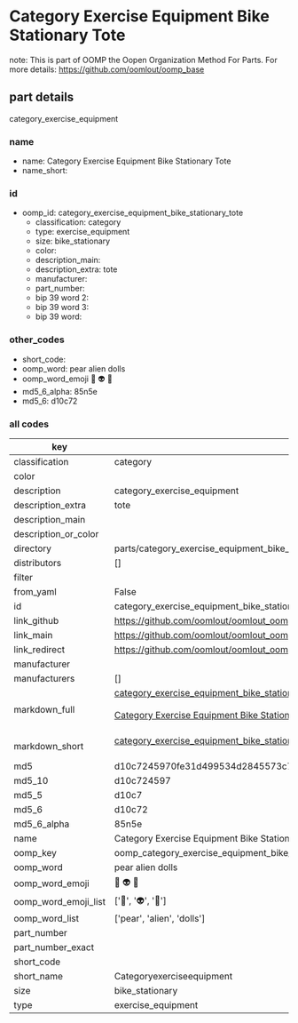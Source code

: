 # Category Exercise Equipment Bike Stationary Tote  

note: This is part of OOMP the Oopen Organization Method For Parts. For more details: https://github.com/oomlout/oomp_base

##  part details
  



category_exercise_equipment



### name
* name: Category Exercise Equipment Bike Stationary Tote
* name_short: 
### id
* oomp_id: category_exercise_equipment_bike_stationary_tote
  * classification: category
  * type: exercise_equipment
  * size: bike_stationary
  * color: 
  * description_main: 
  * description_extra: tote
  * manufacturer: 
  * part_number: 
  * bip 39 word 2: 
  * bip 39 word 3: 
  * bip 39 word: 

### other_codes
* short_code: 
* oomp_word: pear alien dolls
* oomp_word_emoji :pear: :alien: :dolls:
* md5_6_alpha: 85n5e
* md5_6: d10c72









### all codes 
| key | value |  
| --- | --- |  
| classification | category |  
| color |  |  
| description | category_exercise_equipment |  
| description_extra | tote |  
| description_main |  |  
| description_or_color |   |  
| directory | parts/category_exercise_equipment_bike_stationary_tote |  
| distributors | [] |  
| filter |  |  
| from_yaml | False |  
| id | category_exercise_equipment_bike_stationary_tote |  
| link_github | https://github.com/oomlout/oomlout_oomp_version_1_messy/tree/main/parts/category_exercise_equipment_bike_stationary_tote |  
| link_main | https://github.com/oomlout/oomlout_oomp_version_1_messy/tree/main/parts/category_exercise_equipment_bike_stationary_tote |  
| link_redirect | https://github.com/oomlout/oomlout_oomp_version_1_messy/tree/main/parts/category_exercise_equipment_bike_stationary_tote |  
| manufacturer |  |  
| manufacturers | [] |  
| markdown_full | [category_exercise_equipment_bike_stationary_tote](none)<br>[](none)<br>[Category Exercise Equipment Bike Stationary Tote](none)<br><br> |  
| markdown_short | [category_exercise_equipment_bike_stationary_tote](none)<br><br> |  
| md5 | d10c7245970fe31d499534d2845573c7 |  
| md5_10 | d10c724597 |  
| md5_5 | d10c7 |  
| md5_6 | d10c72 |  
| md5_6_alpha | 85n5e |  
| name | Category Exercise Equipment Bike Stationary Tote |  
| oomp_key | oomp_category_exercise_equipment_bike_stationary_tote |  
| oomp_word | pear alien dolls |  
| oomp_word_emoji | :pear: :alien: :dolls: |  
| oomp_word_emoji_list | [':pear:', ':alien:', ':dolls:'] |  
| oomp_word_list | ['pear', 'alien', 'dolls'] |  
| part_number |  |  
| part_number_exact |  |  
| short_code |  |  
| short_name | Categoryexerciseequipment |  
| size | bike_stationary |  
| type | exercise_equipment |  

